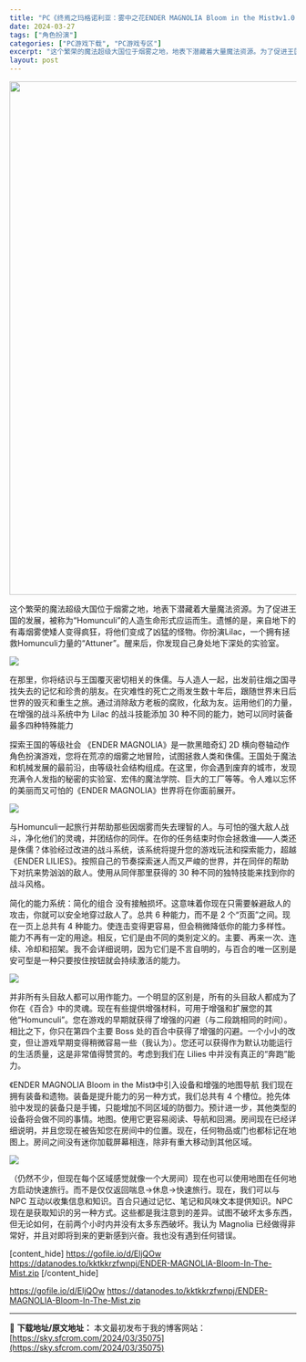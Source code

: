 ```yaml
---
title: "PC《终焉之玛格诺利亚：雾中之花ENDER MAGNOLIA Bloom in the Mist》v1.0 中文下载"
date: 2024-03-27
tags: ["角色扮演"]
categories: ["PC游戏下载", "PC游戏专区"]
excerpt: "这个繁荣的魔法超级大国位于烟雾之地，地表下潜藏着大量魔法资源。为了促进王国的发展，被称为“Homunculi”的人造生命形式应运而生。遗憾的是，来自地下的有毒烟雾使矮人变得疯狂，将他们变成了凶猛的怪物。你扮演Lilac，一个拥有拯救Homunculi力量的“Attuner”。醒来后，你发现自己身处地&hellip;"
layout: post
---
```


<img class="size-full wp-image-35076 aligncenter" src="https://sky.sfcrom.com/wp-content/uploads/2024/03/2024032709301156.webp" alt="" width="600" height="900" />

这个繁荣的魔法超级大国位于烟雾之地，地表下潜藏着大量魔法资源。为了促进王国的发展，被称为“Homunculi”的人造生命形式应运而生。遗憾的是，来自地下的有毒烟雾使矮人变得疯狂，将他们变成了凶猛的怪物。你扮演Lilac，一个拥有拯救Homunculi力量的“Attuner”。醒来后，你发现自己身处地下深处的实验室。

<img src="https://sky.sfcrom.com/wp-content/uploads/2024/03/20240329081208-956cc.jpeg" />

在那里，你将结识与王国覆灭密切相关的侏儒。与人造人一起，出发前往烟之国寻找失去的记忆和珍贵的朋友。在灾难性的死亡之雨发生数十年后，跟随世界末日后世界的毁灭和重生之旅。通过消除敌方老板的腐败，化敌为友。运用他们的力量，在增强的战斗系统中为 Lilac 的战斗技能添加 30 种不同的能力，她可以同时装备最多四种特殊能力

探索王国的等级社会
《ENDER MAGNOLIA》是一款黑暗奇幻 2D 横向卷轴动作角色扮演游戏，您将在荒凉的烟雾之地冒险，试图拯救人类和侏儒。王国处于魔法和机械发展的最前沿，由等级社会结构组成。在这里，你会遇到废弃的城市，发现充满令人发指的秘密的实验室、宏伟的魔法学院、巨大的工厂等等。令人难以忘怀的美丽而又可怕的《ENDER MAGNOLIA》世界将在你面前展开。

<img src="https://sky.sfcrom.com/wp-content/uploads/2024/03/20240329081212-b6a75.jpeg" />

与Homunculi一起旅行并帮助那些因烟雾而失去理智的人。与可怕的强大敌人战斗，净化他们的灵魂，并团结你的同伴。在你的任务结束时你会拯救谁——人类还是侏儒？体验经过改进的战斗系统，该系统将提升您的游戏玩法和探索能力，超越《ENDER LILIES》。按照自己的节奏探索迷人而又严峻的世界，并在同伴的帮助下对抗来势汹汹的敌人。使用从同伴那里获得的 30 种不同的独特技能来找到你的战斗风格。

简化的能力系统：简化的组合
没有接触损坏。这意味着你现在只需要躲避敌人的攻击，你就可以安全地穿过敌人了。总共 6 种能力，而不是 2 个“页面”之间。现在一页上总共有 4 种能力。使连击变得更容易，但会稍微降低你的能力多样性。能力不再有一定的用途。相反，它们是由不同的类别定义的。主要、再来一次、连续、冷却和招架。我不会详细说明，因为它们是不言自明的，与百合的唯一区别是安可型是一种只要按住按钮就会持续激活的能力。

<img src="https://sky.sfcrom.com/wp-content/uploads/2024/03/20240329081215-b943e.jpeg" />

并非所有头目敌人都可以用作能力。一个明显的区别是，所有的头目敌人都成为了你在《百合》中的灵魂。现在有些提供增强材料，可用于增强和扩展您的其他“Homunculi”。您在游戏的早期就获得了增强的闪避（与二段跳相同的时间）。相比之下，你只在第四个主要 Boss 处的百合中获得了增强的闪避。一个小小的改变，但让游戏早期变得稍微容易一些（我认为）。您还可以获得作为默认功能运行的生活质量，这是非常值得赞赏的。考虑到我们在 Lilies 中并没有真正的“奔跑”能力。

《ENDER MAGNOLIA Bloom in the Mist》中引入设备和增强的地图导航
我们现在拥有装备和遗物。装备是提升能力的另一种方式，我们总共有 4 个槽位。抢先体验中发现的装备只是手镯，只能增加不同区域的防御力。预计进一步，其他类型的设备将会做不同的事情。地图。使用它更容易阅读、导航和回溯。房间现在已经详细说明，并且您现在被告知您在房间中的位置。现在，任何物品或门也都标记在地图上。房间之间没有迷你加载屏幕相连，除非有重大移动到其他区域。

<img src="https://sky.sfcrom.com/wp-content/uploads/2024/03/20240329081217-23437.jpeg" />

（仍然不少，但现在每个区域感觉就像一个大房间）现在也可以使用地图在任何地方启动快速旅行。而不是仅仅返回喘息-&gt;休息-&gt;快速旅行。现在，我们可以与 NPC 互动以收集信息和知识。百合只通过记忆、笔记和风味文本提供知识。NPC 现在是获取知识的另一种方式。这些都是我注意到的差异。试图不破坏太多东西，但无论如何，在前两个小时内并没有太多东西破坏。我认为 Magnolia 已经做得非常好，并且对即将到来的更新感到兴奋。我也没有遇到任何错误。

[content_hide]
https://gofile.io/d/EljQOw
https://datanodes.to/kktkkrzfwnpj/ENDER-MAGNOLIA-Bloom-In-The-Mist.zip
[/content_hide]

<!--wechatfans start-->
https://gofile.io/d/EljQOw
https://datanodes.to/kktkkrzfwnpj/ENDER-MAGNOLIA-Bloom-In-The-Mist.zip
<!--wechatfans end-->

---
📖 **下载地址/原文地址：** 本文最初发布于我的博客网站：[https://sky.sfcrom.com/2024/03/35075](https://sky.sfcrom.com/2024/03/35075)
